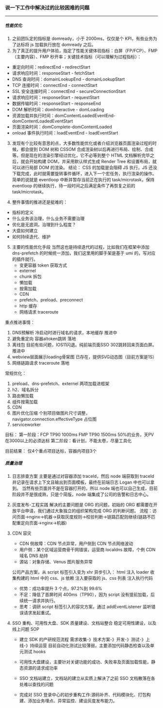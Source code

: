 ### 说一下工作中解决过的比较困难的问题

---

##### 性能优化

1. 之前团队定的指标是 domready，小于 2000ms，仅仅是个 KPI，有些业务为了达标将 js 加载执行放在 domready 之后。
2. 为了真正的提升用户体验，指定了性能关键体验指标：白屏（FP/FCP）、FMP（主要内容）、FMP 秒开率；关键技术指标（可以理解为过程指标）：

- 重定向时间：redirectEnd - redirectStart
- 请求响应时间：responseStart - fetchStart
- DNS 查询时间：domainLookupEnd - domainLookupStart
- TCP 连接时间：connectEnd - connectStart
- SSL 安全连接时间：connectEnd - secureConnectionStart
- 请求响应时间：responseStart - requestStart
- 数据传输时间：responseStart - responseEnd
- DOM 解析时间：domInteractive - domLoading
- 资源加载并执行时间：domContentLoadedEventEnd-domContentLoadedEventStart
- 页面渲染时间：domComplete-domContentLoaded
- onload 事件执行时间：loadEventEnd - loadEventStart

3. 发现有个比较有意思的点，大多数性能优化或者介绍浏览器页面渲染过程的时候，都会提到 DOM 树和 CSSOM 合成渲染树以后再进行布局、绘制、合成等。但是现在的渲染引擎经过优化，它不必等到整个 HTML 文档解析完毕之后，就会开始构建 DOM，并采用默认样式生成 Render Tree 和设置布局，就可以进行局部 DOM 的渲染。
   结论： CSS 的加载是会阻碍 JS 执行，JS 还没下载完成，此时就需要旋转事件循环，进入下一个宏任务，执行渲染的操作。简单的说就是 eventloop 中断并暂存当前正在执行的 task/microtask，保持 eventloop 的继续执行，待一段时间之后满足条件了再恢复之前的 task/microtask。

4. 整件事情的推进还是挺难的：

- 指标的定义
- 什么业务该治理，什么业务不需要治理
- 优化是无底洞，治理到什么程度？
- 大盘如何建立
- 如何持续迭代、维护

5. 主要的性能优化手段
   当然这也是持续迭代的过程，比如我们在框架中添加 dns-prefetch 的时候统一添加，我们这里用的脚手架是基于 umi 的，写对应的插件就行。
   - 变更容器 token 获取方式
   - externel
   - chunk 拆包
   - 懒加载
   - 按需加载
   - CDN
   - prefetch、preload、preconnect
   - http 缓存
   - 网络请求 traceroute


重点推进事情：
1. DNS预解析     冷启动时进行域名的请求，本地缓存  推进中
2. 避免重定向    容器altoken跳转  落地
3. 离线包   目前有些问题，IOS11闪退。纯前端页面SSO 302跳转回来页面白屏。    推进中
4. webview层面展示loading骨架图  已存在，提供SVG动态图（目前方案是1S）
5. 网络链路请求 traceroute 落地

常规优化：
1. preload、dns-prefetch、externel 两项加载进框架
2. h2、域名拆分
3. 路由懒加载
4. 组件按需加载
5. CDN
6. 图片优化压缩  个别项目做图片尺寸调整，navigator.connection.effectiveType 占位图
7. serviceworker 

目标：
第一阶段：FCP TP90 1000ms  FMP TP90 1500ms   50%的业务，天PV在3000以上的必须达标
第二阶段：看计划，不能太卷，尽量工具化

目前结果：
仅4个重点项目达标，容器内项目3个
##### 质量治理

1. 日志排查方案
   主要是通过对容器添加 traceId，然后 node 端获取到 traceId 并记录在请求上下文且输出到页面模板，最终在前端日志 Logan 中也可以拿到。
   当然有些页面并不是在容器打开的，所以 node 端也可以自己生成，目前阶段并不是很成熟，只是个简版，node 端集成了公司的告警和日志中心。
2. 灰度发布-工程实践
   解决的主要问题是 ORG 的问题，初始的 ORG 都需要在开放平台申请，我们通过大象独立的组织架构完成 ORG 的判断问题。
   流程：访问页面->nginx->机器->获取灰度规则->校验判断->链路匹配则继续(链路不匹配重定向页面->nginx->机器)
3. CDN 容灾

   - CDN 侧故障：CDN 节点异常，用户侧到 CDN 节点网络波动
   - 用户侧：某个区域运营商骨干网错误，运营商 localdns 故障，个例 CDN 域名 DNS 劫持
   - 源站：对象存储、Venus 图片服务异常

   公司产品方案，从 script 标签引入变为 xhr 异步引入：
   html 注入 loader
   收集构建的 html 中的 css、js 依赖
   注入要获取的 js、css 列表
   注入执行代码

   - 优势：成功率提升 3 个点，97.2%到 99.6%
   - 不足：降低了首屏时间 400ms（TP90），因为 script 没有提前加载，后续统一请求并执行。
   - 思考：调研 script 标签引入的容灾方案，通过 addEventListener 监听错误请求发起重试。

4. SSO 重构、可用性大盘、SDK 质量建设、文档站整合
   稳定可用性建设，以及线上问题 SOP

   - 建立 SDK 的产研规范流程
     需求收集-》技术方案-》开发-》测试-》上线-》持续运营
     目前自动化测试比较薄弱，主要添加代码静态检查以及单元测试 hooks

   - 可用性大盘建设，主要针对关键功能的成功、失败率及⻚面加载性能，静态资源的请求成功率

   - SSO 文档站建立，文档站的建立从实质上解决了之前 SSO 文档散落在各处难以查找的问题

   - 完成对 SSO 登录中心的初步重构工作:源码补⻬、代码模块化、打包构建、添加业务埋点、异常监控、建设灰度发布能力。
